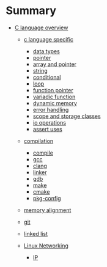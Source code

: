 # Summary

- [C language overview]()
    - [c language specific]()
        - [data types](c/lang/data_types.md)
        - [pointer](c/lang/pointer.md)
        - [array and pointer](c/lang/array_and_pointer.md)
        - [string](c/lang/string.md)
        - [conditional](c/lang/conditionals.md)
        - [loop](c/lang/loop.md)
        - [function pointer](c/lang/function_pointer.md)
        - [variadic function](c/lang/variadic_function.md)
        - [dynamic memory](c/lang/dynamic_memory.md)
        - [error handling](c/lang/error.md)
        - [scope and storage classes](c/lang/scope_storage_class.md)
        - [io operations](c/lang/io.md)
        - [assert uses](c/lang/assert.md)

    - [compilation]()
        - [compile](c/compilation/compile.md)
        - [gcc](c/compilation/gcc.md)
        - [clang](c/compilation/clang.md)
        - [linker](c/compilation/linker.md)
        - [gdb](c/compilation/gdb.md)
        - [make](c/compilation/make.md)
        - [cmake](c/compilation/cmake.md)
        - [pkg-config](c/compilation/pkg-config.md)
        
    - [memory alignment](c/memory_alignment.md)
    - [git](c/git/git.md)
    - [linked list](c/linked_list.md)
    - [Linux Networking](linux/networking/basics.md)
        - [IP](linux/networking/ip.md)
